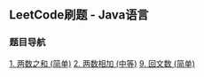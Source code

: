 ## LeetCode刷题 - Java语言

### 题目导航

[1. 两数之和 (简单)](src/TwoSum.java)
[2. 两数相加 (中等)](src/AddTwoNumbers.java)
[9. 回文数 (简单)](src/IsPalindrome.java)